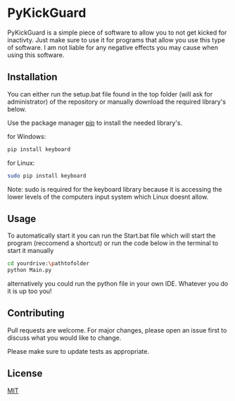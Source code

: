 # PyKickGuard

PyKickGuard is a simple piece of software to allow you to not get kicked for inactivty. Just make sure to use it for programs that allow you use this type of software. I am not liable for any negative effects you may cause when using this software.

## Installation

You can either run the setup.bat file found in the top folder (will ask for administrator) of the repository or manually download the required library's below.

Use the package manager [pip](https://pip.pypa.io/en/stable/) to install the needed library's.

for Windows:
```bash
pip install keyboard
```

for Linux:
```bash
sudo pip install keyboard
```
Note: sudo is required for the keyboard library because it is accessing the lower levels of the computers input system which Linux doesnt allow. 

## Usage
To automatically start it you can run the Start.bat file which will start the program (reccomend a shortcut) or run the code below in the terminal to start it manually

```bash
cd yourdrive:\pathtofolder
python Main.py
```
alternatively you could run the python file in your own IDE. Whatever you do it is up too you!
## Contributing

Pull requests are welcome. For major changes, please open an issue first
to discuss what you would like to change.

Please make sure to update tests as appropriate.

## License

[MIT](https://choosealicense.com/licenses/mit/)
